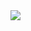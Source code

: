 <img align="right" src="https://github-readme-stats.vercel.app/api/top-langs/?username=ethicalblue&hide=javascript,css,scss,html&theme=prussian">
